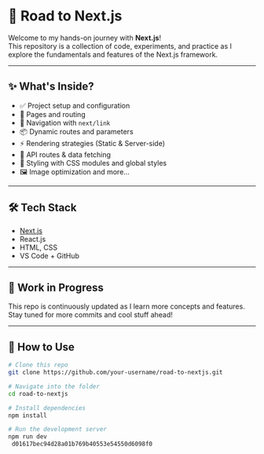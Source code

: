 
# 🚀 Road to Next.js

Welcome to my hands-on journey with **Next.js**!  
This repository is a collection of code, experiments, and practice as I explore the fundamentals and features of the Next.js framework.

---

## ✨ What's Inside?

- ✅ Project setup and configuration
- 📄 Pages and routing
- 🔗 Navigation with `next/link`
- 📦 Dynamic routes and parameters
- ⚡ Rendering strategies (Static & Server-side)
- 🧠 API routes & data fetching
- 💅 Styling with CSS modules and global styles
- 🖼️ Image optimization and more...

---

## 🛠️ Tech Stack

- [Next.js](https://nextjs.org/)
- React.js
- HTML, CSS
- VS Code + GitHub

---

## 🚧 Work in Progress

This repo is continuously updated as I learn more concepts and features.  
Stay tuned for more commits and cool stuff ahead!

---

## 📁 How to Use

```bash
# Clone this repo
git clone https://github.com/your-username/road-to-nextjs.git

# Navigate into the folder
cd road-to-nextjs

# Install dependencies
npm install

# Run the development server
npm run dev
 d01617bec94d28a01b769b40553e54550d6098f0
